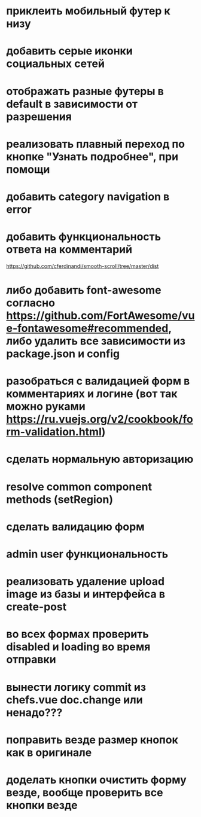 # приклеить мобильный футер к низу

# добавить серые иконки социальных сетей

# отображать разные футеры в default в зависимости от разрешения

# реализовать плавный переход по кнопке "Узнать подробнее", при помощи

# добавить category navigation в error

# добавить функциональность ответа на комментарий

https://github.com/cferdinandi/smooth-scroll/tree/master/dist

# либо добавить font-awesome согласно https://github.com/FortAwesome/vue-fontawesome#recommended, либо удалить все зависимости из package.json и config

# разобраться с валидацией форм в комментариях и логине (вот так можно руками https://ru.vuejs.org/v2/cookbook/form-validation.html)

# сделать нормальную авторизацию

# resolve common component methods (setRegion)

# сделать валидацию форм

# admin user функциональность

# реализовать удаление upload image из базы и интерфейса в create-post

# во всех формах проверить disabled и loading во время отправки

# вынести логику commit из chefs.vue doc.change или ненадо???

# поправить везде размер кнопок как в оригинале

# доделать кнопки очистить форму везде, вообще проверить все кнопки везде

